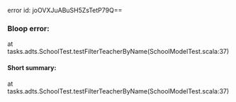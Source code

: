 error id: joOVXJuABuSH5ZsTetP79Q==
### Bloop error:

at tasks.adts.SchoolTest.testFilterTeacherByName(SchoolModelTest.scala:37)
#### Short summary: 

at tasks.adts.SchoolTest.testFilterTeacherByName(SchoolModelTest.scala:37)